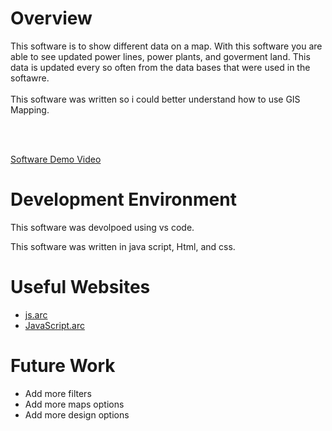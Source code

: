 # Overview

This software is to show different data on a map. With this software you are able to see updated power lines, power plants, and goverment land. This data is updated every so often from the data bases that were used in the softawre. 
<br>
<br>
This software was written so i could better understand how to use GIS Mapping. 

<br><br>

[Software Demo Video](https://youtu.be/SxfZfMQLWa0)

# Development Environment

This software was devolpoed using vs code.

This software was written in java script, Html, and css.
# Useful Websites

* [js.arc](https://developers.arcgis.com/javascript/latest/)
* [JavaScript.arc]([http://url.link.goes.here](https://www.javascripttutorial.net/web-apis/javascript-arc/))

# Future Work

* Add more filters 
* Add more maps options 
* Add more design options 
